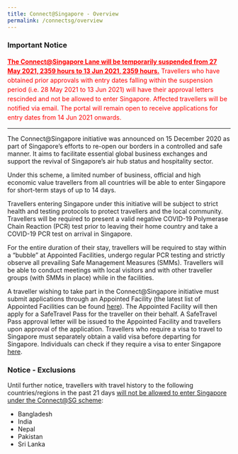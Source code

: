 ```yaml
---
title: Connect@Singapore - Overview
permalink: /connectsg/overview
---
```

### Important Notice

<u><p style="line-height:1.5; color:red;"><b>The Connect@Singapore Lane will be temporarily suspended from 27 May 2021, 2359 hours to 13 Jun 2021, 2359 hours.</b></u> Travellers who have obtained prior approvals with entry dates falling within the suspension period (i.e. 28 May 2021 to 13 Jun 2021) will have their approval letters rescinded and not be allowed to enter Singapore. Affected travellers will be notified via email. The portal will remain open to receive applications for entry dates from 14 Jun 2021 onwards.</p>


******************************************************************

The Connect@Singapore initiative was announced on 15 December 2020 as part of Singapore’s efforts to re-open our borders in a controlled and safe manner. It aims to facilitate essential global business exchanges and support the revival of Singapore’s air hub status and hospitality sector.

Under this scheme, a limited number of business, official and high economic value travellers from all countries will be able to enter Singapore for short-term stays of up to 14 days. 

Travellers entering Singapore under this initiative will be subject to strict health and testing protocols to protect travellers and the local community. Travellers will be required to present a valid negative COVID-19 Polymerase Chain Reaction (PCR) test prior to leaving their home country and take a COVID-19 PCR test on arrival in Singapore.

For the entire duration of their stay, travellers will be required to stay within a “bubble” at Appointed Facilities, undergo regular PCR testing and strictly observe all prevailing Safe Management Measures (SMMs). Travellers will be able to conduct meetings with local visitors and with other traveller groups (with SMMs in place) while in the facilities. 

A traveller wishing to take part in the Connect@Singapore initiative must submit applications through an Appointed Facility (the latest list of Appointed Facilities can be found [here](https://www.stb.gov.sg/content/stb/en/home-pages/connect-singapore-pilot.html)). The Appointed Facility will then apply for a SafeTravel Pass for the traveller on their behalf. A SafeTravel Pass approval letter will be issued to the Appointed Facility and travellers upon approval of the application. Travellers who require a visa to travel to Singapore must separately obtain a valid visa before departing for Singapore. Individuals can check if they require a visa to enter Singapore [here](https://www.ica.gov.sg/enter-depart/entry_requirements/visa_requirements). 

### Notice - Exclusions
Until further notice, travellers with travel history to the following countries/regions in the past 21 days <u>will not be allowed to enter Singapore under the Connect@SG scheme</u>: 
- Bangladesh 
- India 
- Nepal 
- Pakistan 
- Sri Lanka
